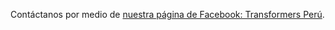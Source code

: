 Contáctanos por medio de 
[nuestra página de Facebook: Transformers Perú](https://www.facebook.com/tfperu/).